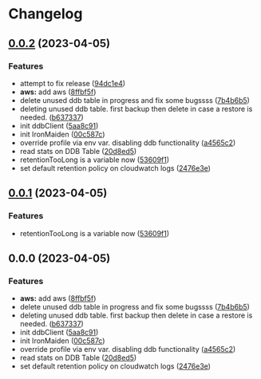 # Changelog

## [0.0.2](https://github.com/jay-babu/cloud-cleaner/compare/v0.0.1...v0.0.2) (2023-04-05)


### Features

* attempt to fix release ([94dc1e4](https://github.com/jay-babu/cloud-cleaner/commit/94dc1e4035a3d9ac14817a34e126382e226894a4))
* **aws:** add aws ([8ffbf5f](https://github.com/jay-babu/cloud-cleaner/commit/8ffbf5f9c8b419a2b7293bed530d35a933bc07c2))
* delete unused ddb table in progress and fix some bugssss ([7b4b6b5](https://github.com/jay-babu/cloud-cleaner/commit/7b4b6b54e8878f132c1b7c80206bb9b492888f3e))
* deleting unused ddb table. first backup then delete in case a restore is needed. ([b637337](https://github.com/jay-babu/cloud-cleaner/commit/b6373370e92d6802358d043744d21f73873f491e))
* init ddbClient ([5aa8c91](https://github.com/jay-babu/cloud-cleaner/commit/5aa8c91eebab005659c7cad0226c056bdde485d1))
* init IronMaiden ([00c587c](https://github.com/jay-babu/cloud-cleaner/commit/00c587c25922ff4f2dc506ef267ea5d60783405d))
* override profile via env var. disabling ddb functionality ([a4565c2](https://github.com/jay-babu/cloud-cleaner/commit/a4565c23ee48813463267a11ce435439c7cd97c8))
* read stats on DDB Table ([20d8ed5](https://github.com/jay-babu/cloud-cleaner/commit/20d8ed5e44c9f2faedc466e93956a8302cc5066b))
* retentionTooLong is a variable now ([53609f1](https://github.com/jay-babu/cloud-cleaner/commit/53609f155ed44acae3b0a81c1ca26ee19b61041d))
* set default retention policy on cloudwatch logs ([2476e3e](https://github.com/jay-babu/cloud-cleaner/commit/2476e3e185deda623943d642f567b32de91ed838))

## [0.0.1](https://github.com/jay-babu/cloud-cleaner/compare/v0.0.0...v0.0.1) (2023-04-05)


### Features

* retentionTooLong is a variable now ([53609f1](https://github.com/jay-babu/cloud-cleaner/commit/53609f155ed44acae3b0a81c1ca26ee19b61041d))

## 0.0.0 (2023-04-05)


### Features

* **aws:** add aws ([8ffbf5f](https://github.com/jay-babu/cloud-cleaner/commit/8ffbf5f9c8b419a2b7293bed530d35a933bc07c2))
* delete unused ddb table in progress and fix some bugssss ([7b4b6b5](https://github.com/jay-babu/cloud-cleaner/commit/7b4b6b54e8878f132c1b7c80206bb9b492888f3e))
* deleting unused ddb table. first backup then delete in case a restore is needed. ([b637337](https://github.com/jay-babu/cloud-cleaner/commit/b6373370e92d6802358d043744d21f73873f491e))
* init ddbClient ([5aa8c91](https://github.com/jay-babu/cloud-cleaner/commit/5aa8c91eebab005659c7cad0226c056bdde485d1))
* init IronMaiden ([00c587c](https://github.com/jay-babu/cloud-cleaner/commit/00c587c25922ff4f2dc506ef267ea5d60783405d))
* override profile via env var. disabling ddb functionality ([a4565c2](https://github.com/jay-babu/cloud-cleaner/commit/a4565c23ee48813463267a11ce435439c7cd97c8))
* read stats on DDB Table ([20d8ed5](https://github.com/jay-babu/cloud-cleaner/commit/20d8ed5e44c9f2faedc466e93956a8302cc5066b))
* set default retention policy on cloudwatch logs ([2476e3e](https://github.com/jay-babu/cloud-cleaner/commit/2476e3e185deda623943d642f567b32de91ed838))
